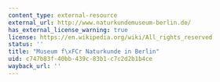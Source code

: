 ```yaml
---
content_type: external-resource
external_url: http://www.naturkundemuseum-berlin.de/
has_external_license_warning: true
license: https://en.wikipedia.org/wiki/All_rights_reserved
status: ''
title: "Museum f\xFCr Naturkunde in Berlin"
uid: c747b83f-40bb-439c-83b1-c7c2d2b1b4ce
wayback_url: ''
---
```

